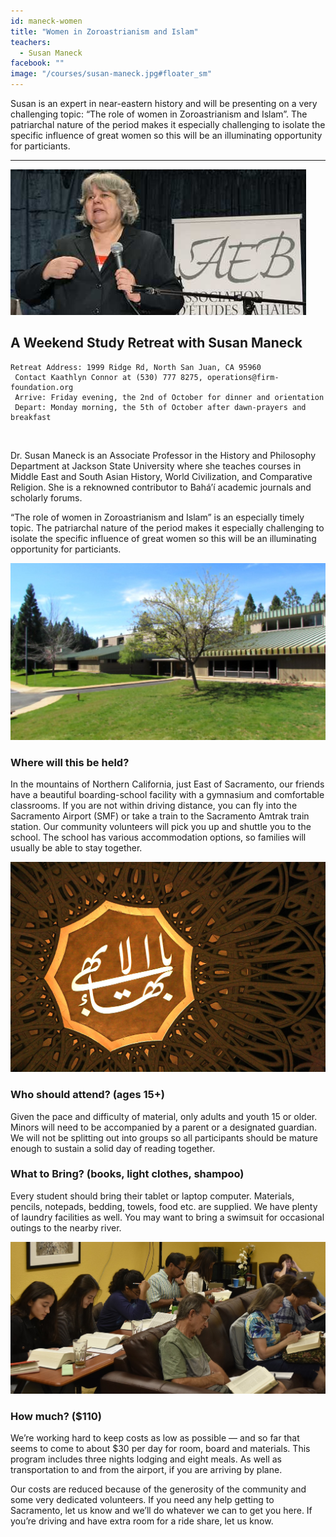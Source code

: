 ```yaml
---
id: maneck-women
title: "Women in Zoroastrianism and Islam"
teachers:
  - Susan Maneck
facebook: ""
image: "/courses/susan-maneck.jpg#floater_sm"
---
```


Susan is an expert in near-eastern history and will be presenting on a very challenging topic: “The role of women in Zoroastrianism and Islam”. The patriarchal nature of the period makes it especially challenging to isolate the specific influence of great women so this will be an illuminating opportunity for particiants.


---


![nader saiedi](/courses/susan-maneck-wd.jpg#full)

## A Weekend Study Retreat with Susan Maneck

```
Retreat Address: 1999 Ridge Rd, North San Juan, CA 95960
 Contact Kaathlyn Connor at (530) 777 8275, operations@firm-foundation.org
 Arrive: Friday evening, the 2nd of October for dinner and orientation
 Depart: Monday morning, the 5th of October after dawn-prayers and breakfast
```

<br>


Dr. Susan Maneck is an Associate Professor in the History and Philosophy Department at Jackson State University where she teaches courses in Middle East and South Asian History, World Civilization, and Comparative Religion. She is a reknowned contributor to Bahá’í academic journals and scholarly forums.

“The role of women in Zoroastrianism and Islam” is an especially timely topic. The patriarchal nature of the period makes it especially challenging to isolate the specific influence of great women so this will be an illuminating opportunity for particiants.




![school front](/courses/school-front2.jpg#floater)
### Where will this be held?

In the mountains of Northern California, just East of Sacramento, our friends have a beautiful boarding-school facility with a gymnasium and comfortable classrooms. If you are not within driving distance, you can fly into the Sacramento Airport (SMF) or take a train to the Sacramento Amtrak train station. Our community volunteers will pick you up and shuttle you to the school. The school has various accommodation options, so families will usually be able to stay together.



![the Bab's haykal](/courses/temple-wilmette.jpg#floater2)
### Who should attend? (ages 15+)

Given the pace and difficulty of material, only adults and youth 15 or older. Minors will need to be accompanied by a parent or a designated guardian. We will not be splitting out into groups so all participants should be mature enough to sustain a solid day of reading together.



### What to Bring? (books, light clothes, shampoo)

Every student should bring their tablet or laptop computer. Materials, pencils, notepads, bedding, towels, food etc. are supplied. We have plenty of laundry facilities as well. You may want to bring a swimsuit for occasional outings to the nearby river.


![participants](/db-challenge/db-banner-2019.jpg#floater)

### How much? ($110)

We’re working hard to keep costs as low as possible — and so far that seems to come to about $30 per day for room, board and materials. This program includes three nights lodging and eight meals. As well as transportation to and from the airport, if you are arriving by plane.

Our costs are reduced because of the generosity of the community and some very dedicated volunteers. If you need any help getting to Sacramento, let us know and we’ll do whatever we can to get you here. If you’re driving and have extra room for a ride share, let us know.

<br><br><br><br>

